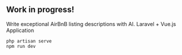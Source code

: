 ## Work in progress!

Write exceptional AirBnB listing descriptions with AI.
Laravel + Vue.js Application

```
php artisan serve
npm run dev
```
